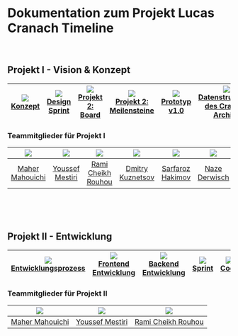 # Dokumentation zum Projekt Lucas Cranach Timeline
<br>

## Projekt I - Vision & Konzept
| ![](https://img.icons8.com/windows/32/000000/idea.png)<br>[Konzept](https://github.com/ramichr/lucas_cranach_projekt2/wiki/Einf%C3%BChrung) | ![](https://img.icons8.com/windows/32/000000/prototype.png)<br>[Design Sprint](https://github.com/ramichr/lucas_cranach_projekt2/wiki/Design-Sprint) | ![](https://img.icons8.com/windows/32/000000/brief.png)<br>[Projekt 2: Board](https://github.com/ramichr/lucas_cranach_projekt2/projects/2) | ![](https://img.icons8.com/windows/32/000000/brief.png)<br>[Projekt 2: Meilensteine](https://github.com/ramichr/lucas_cranach_projekt2/milestones) | ![](https://img.icons8.com/windows/32/000000/code-file.png)<br>[Prototyp v1.0](https://github.com/ramichr/lucas_cranach_projekt2/tree/master/prototype/v1.0) | ![](https://img.icons8.com/windows/32/000000/code-file.png)<br>[Datenstrukturen des Cranach Archivs](https://github.com/lucascranach/importer/tree/master/docs/json) | ![](https://img.icons8.com/windows/32/000000/repository.png)<br>[Backlog](https://github.com/ramichr/lucas_cranach_projekt2/projects/3) |
|:-------------------------------------------------------------------------------------------------------------------------------------------:|:---------------------------------------------------------------------------------------------------------------:|:-------------------------------------------------------------------------------------------------------------------:|:----------------------------------------------------------------------------------------------------:|:-------------------------------------------------------------------------------------------------------------:|:--------------------------------------------------------------------------------------------------------------------------------:|:--------------------------------------------------------------------------------------------------------------------------------:|

### Teammitglieder für Projekt I

| ![](https://avatars0.githubusercontent.com/u/24878008?s=400&v=4) | ![](https://avatars1.githubusercontent.com/u/25585481?s=400&v=4) | ![](https://avatars0.githubusercontent.com/u/49440303?s=460&u=bbdf6f2769d13ce1198c2294d7cce364a76e53d0&v=4) | ![](https://avatars1.githubusercontent.com/u/57637723?s=400&u=28a67642b34f1440defcdedb2bb49d9e8b56d528&v=4) | ![](https://avatars2.githubusercontent.com/u/56966962?s=400&v=4) | ![](https://avatars0.githubusercontent.com/u/57001669?s=400&v=4)
|:-------------------------------------------------------------------:|:----------------------------------------------------------------:|:----------------------------------------------------------------: | :----------------------------------------------------------------: | :----------------------------------------------------------------: | :----------------------------------------------------------------:
|          [Maher Mahouichi](https://github.com/maherwizy)         |           [Youssef Mestiri](https://github.com/youssefMes)           |          [Rami Cheikh Rouhou](https://github.com/ramichr)          | [Dmitry Kuznetsov](https://github.com/d-kuznetsov)  | [Sarfaroz Hakimov](https://github.com/Sarfaroz) | [Naze Derwisch](https://github.com/naze1982)

<br>
<br>
<br>

## Projekt II - Entwicklung
|  ![](https://img.icons8.com/ios-filled/32/000000/process.png)<br>[Entwicklungsprozess](https://github.com/ramichr/CRANACH/wiki/Entwicklungsprozess) | ![](https://img.icons8.com/ios/32/000000/react-native.png)<br>   [Frontend Entwicklung](https://github.com/ramichr/CRANACH/wiki/Frontend-Entwicklung) | ![](https://img.icons8.com/ios/32/000000/server.png)<br>   [Backend Entwicklung](https://github.com/ramichr/CRANACH/wiki/Backend-Entwicklung) | ![](https://img.icons8.com/windows/32/000000/repository.png)<br>[Sprint](https://github.com/ramichr/CRANACH/projects/2) | ![](https://img.icons8.com/windows/32/000000/source-code.png)<br>   [Code](https://github.com/ramichr/CRANACH/tree/master/cranach-timeline-code) | ![](https://img.icons8.com/windows/32/000000/prototype.png)<br>   [Website]() |
|:-------------------------------------------------------------------------------------------------------------------------------------------:|:---------------------------------------------------------------------------------------------------------------:|:-------------------------------------------------------------------------------------------------------------------:|:----------------------------------------------------------------------------------------------------:|:-------------------------------------------------------------------------------------------------------------:|:-------------------------------------------------------------------------------------------------------------:|

### Teammitglieder für Projekt II

| ![](https://avatars0.githubusercontent.com/u/24878008?s=200&v=4) | ![](https://avatars1.githubusercontent.com/u/25585481?s=200&v=4) | ![](https://avatars0.githubusercontent.com/u/49440303?s=200&u=bbdf6f2769d13ce1198c2294d7cce364a76e53d0&v=4)  
|:-------------------------------------------------------------------:|:----------------------------------------------------------------:|:----------------------------------------------------------------:  
|          [Maher Mahouichi](https://github.com/maherwizy)         |           [Youssef Mestiri](https://github.com/youssefMes)           |          [Rami Cheikh Rouhou](https://github.com/ramichr)          


<!--
# Lucas Cranach Timeline

Projektgegenstand ist das [Lucas Cranach Timeline- Projekt 2019](https://th-koeln.github.io/mi-bachelor-screendesign/projekt-2019/)

> Im Oktober 2009 begannen acht große Museen in Europa und den USA gemeinsam mit dem Museum Kunstpalast in Düsseldorf und der Technischen Hochschule Köln ein Forschungsprojekt zur digitalen Erschließung der Gemälde eines der bedeutendsten Maler der deutschen Renaissance: Lucas Cranach der Ältere. Gefördert wird das Projekt von der Andrew W. Mellon Foundation als Teil einer größeren Initiative, deren Ziel es ist, eine internetbasierte Infrastruktur für den Austausch und die Vermittlung neuer kunsthistorischer, technologischer und naturwissenschaftlicher Forschungsergebnisse zu entwickeln, welche die Grenzen von Institutionen und internationalen Grenzen überschreitet. Der umfangreiche Fundus an Bild- und Textinformationen soll der Öffentlichkeit ein tieferes Verständnis der Kunst Lucas Cranachs ermöglichen und die Forscher künftig dabei unterstützen, u.a. Fragen zu Zuschreibung und Werkstattorganisation zu beantworten.

## Projekt Entwicklung - Cranach-Timeline

Ziel in dieser Phase des Projekts ist die Fortführung der erarbeiteten Konzepte des [Projekts - Vision und Konzept](https://www.medieninformatik.th-koeln.de/study/master/moduls/ma_modul_projekt_visionkonzept/). Als Ergebnis soll ein _Minimum Viable Product_ entwickelt und weiterentwickelt werden.


## Entwicklungsorganisation

### 1. Sprint

https://github.com/ramichr/lucas_cranach_projekt2/projects/2

## Wiki
-->

